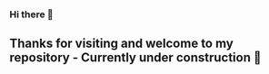 ### Hi there 👋

## Thanks for visiting and welcome to my repository - Currently under construction 🔨
